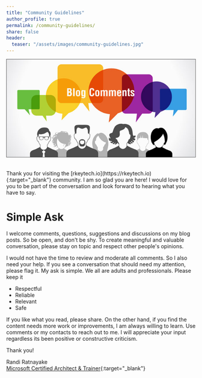 ```yaml
---
title: "Community Guidelines"
author_profile: true
permalink: /community-guidelines/
share: false
header:
  teaser: "/assets/images/community-guidelines.jpg"
---
```


![Accreditations](/assets/images/community-guidelines.jpg)

<br />
Thank you for visiting the [rkeytech.io](https://rkeytech.io){:target="_blank"} community. I am so glad you are here! I would love for you to be part of the conversation and look forward to hearing what you have to say.

# Simple Ask

I welcome comments, questions, suggestions and discussions on my blog posts. So be open, and don't be shy. To create meaningful and valuable conversation, please stay on topic and respect other people's opinions. 

I would not have the time to review and moderate all comments. So I also need your help. If you see a conversation that should need my attention, please flag it. My ask is simple. We all are adults and professionals. Please keep it
- Respectful
- Reliable
- Relevant 
- Safe

If you like what you read, please share. On the other hand, if you find the content needs more work or improvements, I am always willing to learn. Use comments or my contacts to reach out to me. I will appreciate your input regardless its been positive or constructive criticism.

Thank you!

Randi Ratnayake
<br />
[Microsoft Certified Architect & Trainer](https://www.credly.com/users/randiratnayake){:target="_blank"}